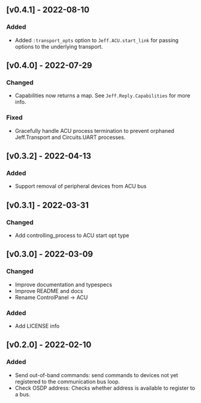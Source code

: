 ## [v0.4.1] - 2022-08-10

### Added

- Added `:transport_opts` option to `Jeff.ACU.start_link` for passing options
  to the underlying transport.

## [v0.4.0] - 2022-07-29

### Changed

- Capabilities now returns a map. See `Jeff.Reply.Capabilities` for more info.

### Fixed

- Gracefully handle ACU process termination to prevent orphaned Jeff.Transport
  and Circuits.UART processes.

## [v0.3.2] - 2022-04-13

### Added

- Support removal of peripheral devices from ACU bus

## [v0.3.1] - 2022-03-31

### Changed

- Add controlling_process to ACU start opt type

## [v0.3.0] - 2022-03-09

### Changed

- Improve documentation and typespecs
- Improve README and docs
- Rename ControlPanel -> ACU

### Added

- Add LICENSE info

## [v0.2.0] - 2022-02-10

### Added

- Send out-of-band commands: send commands to devices not yet registered to the
  communication bus loop.
- Check OSDP address: Checks whether address is available to register to a bus.
